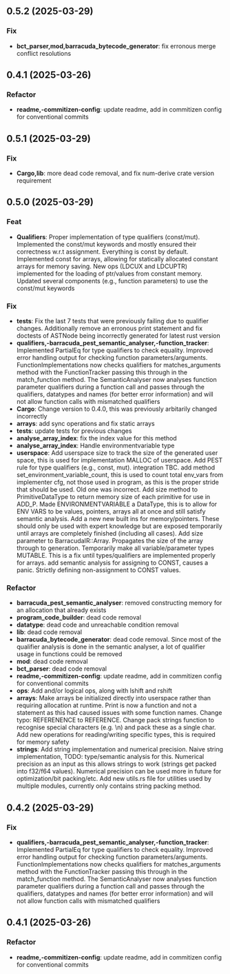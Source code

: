 ## 0.5.2 (2025-03-29)

### Fix

- **bct_parser,mod,barracuda_bytecode_generator**: fix erronous merge conflict resolutions

## 0.4.1 (2025-03-26)

### Refactor

- **readme,-commitizen-config**: update readme, add in commitizen config for conventional commits

## 0.5.1 (2025-03-29)

### Fix

- **Cargo,lib**: more dead code removal, and fix num-derive crate version requirement

## 0.5.0 (2025-03-29)

### Feat

- **Qualifiers**: Proper implementation of type qualifiers (const/mut). Implemented the const/mut keywords and mostly ensured their correctness w.r.t assignment. Everything is const by default. Implemented const for arrays, allowing for statically allocated constant arrays for memory saving. New ops (LDCUX and LDCUPTR) implemented for the loading of ptr/values from constant memory. Updated several components (e.g., function parameters) to use the const/mut keywords

### Fix

- **tests**: Fix the last 7 tests that were previously failing due to qualifier changes. Additionally remove an erronous print statement and fix doctests of ASTNode being incorrectly generated for latest rust version
- **qualifiers,-barracuda_pest_semantic_analyser,-function_tracker**: Implemented PartialEq for type qualifiers to check equality. Improved error handling output for checking function parameters/arguments. FunctionImplementations now checks qualifiers for matches_arguments method with the FunctionTracker passing this through in the match_function method. The SemanticAnalyser now analyses function parameter qualifiers during a function call and passes through the qualifiers, datatypes and names (for better error information) and will not allow function calls with mismatched qualifiers
- **Cargo**: Change version to 0.4.0, this was previously arbitarily changed incorrectly
- **arrays**: add sync operations and fix static arrays
- **tests**: update tests for previous changes
- **analyse_array_index**: fix the index value for this method
- **analyse_array_index**: Handle environmentvariable type
- **userspace**: Add userspace size to track the size of the generated user space, this is used for implementation MALLOC of userspace. Add PEST rule for type qualifiers (e.g., const, mut). integration TBC. add method set_environment_variable_count, this is used to count total env_vars from implementer cfg, not those used in program, as this is the proper stride that should be used. Old one was incorrect. Add size method to PrimitiveDataType to return memory size of each primitive for use in ADD_P. Made ENVIRONMENTVARIABLE a DataType, this is to allow for ENV VARS to be values, pointers, arrays all at once and still satisfy semantic analysis. Add a new new built ins for memory/pointers. These should only be used with expert knowledge but are exposed temporarily until arrays are completely finished (including all cases). Add size parameter to BarracudaIR::Array. Propagates the size of the array through to generation. Temporarily make all variable/parameter types MUTABLE. This is a fix until types/qualifiers are implemented properly for arrays. add semantic analysis for assigning to CONST, causes a panic. Strictly defining non-assignment to CONST values.

### Refactor

- **barracuda_pest_semantic_analyser**: removed constructing memory for an allocation that already exists
- **program_code_builder**: dead code removal
- **datatype**: dead code and unreachable condition removal
- **lib**: dead code removal
- **barracuda_bytecode_generator**: dead code removal. Since most of the qualifier analysis is done in the semantic analyser, a lot of qualifier usage in functions could be removed
- **mod**: dead code removal
- **bct_parser**: dead code removal
- **readme,-commitizen-config**: update readme, add in commitizen config for conventional commits
- **ops**: Add and/or logical ops, along with lshift and rshift
- **arrays**: Make arrays be initialized directly into userspace rather than requiring allocation at runtime. Print is now a function and not a statement as this had caused issues with some function names. Change typo: REFERENENCE to REFERENCE. Change pack strings function to recognise special characters (e.g. \n) and pack these as a single char. Add new operations for reading/writing specific types, this is required for memory safety
- **strings**: Add string implementation and numerical precision. Naive string implementation, TODO: type/semantic analysis for this. Numerical precision as an input as this allows strings to work (strings get packed into f32/f64 values). Numerical precision can be used more in future for optimization/bit packing/etc. Add new utils.rs file for utilities used by multiple modules, currently only contains string packing method.

## 0.4.2 (2025-03-29)

### Fix

- **qualifiers,-barracuda_pest_semantic_analyser,-function_tracker**: Implemented PartialEq for type qualifiers to check equality. Improved error handling output for checking function parameters/arguments. FunctionImplementations now checks qualifiers for matches_arguments method with the FunctionTracker passing this through in the match_function method. The SemanticAnalyser now analyses function parameter qualifiers during a function call and passes through the qualifiers, datatypes and names (for better error information) and will not allow function calls with mismatched qualifiers

## 0.4.1 (2025-03-26)

### Refactor

- **readme,-commitizen-config**: update readme, add in commitizen config for conventional commits
